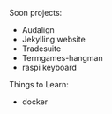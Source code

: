 

Soon projects:
- Audalign
- Jekylling website
- Tradesuite
- Termgames-hangman
- raspi keyboard

Things to Learn:
- docker

